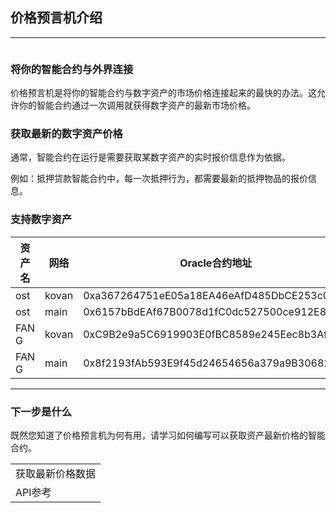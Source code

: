 ## 价格预言机介绍

------

![]()

### 将你的智能合约与外界连接

价格预言机是将你的智能合约与数字资产的市场价格连接起来的最快的办法。这允许你的智能合约通过一次调用就获得数字资产的最新市场价格。

### 获取最新的数字资产价格

通常，智能合约在运行是需要获取某数字资产的实时报价信息作为依据。

例如：抵押贷款智能合约中，每一次抵押行为，都需要最新的抵押物品的报价信息。

### 支持数字资产

| 资产名 | 网络  | Oracle合约地址                             |
| ------ | ----- | ------------------------------------------ |
| ost    | kovan | 0xa367264751eE05a18EA46eAfD485DbCE253c0997 |
| ost    | main  | 0x6157bBdEAf67B0078d1fC0dc527500ce912E8f3d |
| FAN G  | kovan | 0xC9B2e9a5C6919903E0fBC8589e245Eec8b3Af200 |
| FAN G  | main  | 0x8f2193fAb593E9f45d24654656a379a9B3068244 |



------



### 下一步是什么

既然您知道了价格预言机为何有用，请学习如何编写可以获取资产最新价格的智能合约。

<table>
  <tr><td>获取最新价格数据</td></tr>
  <tr><td>API参考</td></tr>
</table>